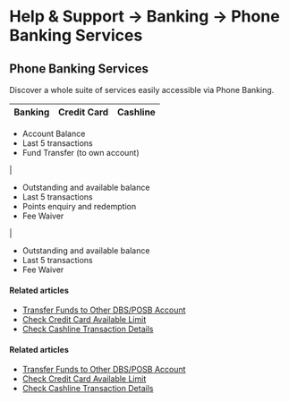 # Help & Support -> Banking -> Phone Banking Services

## Phone Banking Services

Discover a whole suite of services easily accessible via Phone Banking.

Banking | Credit Card | Cashline  
---|---|---  
  
  * Account Balance
  * Last 5 transactions
  * Fund Transfer (to own account)

| 

  * Outstanding and available balance
  * Last 5 transactions
  * Points enquiry and redemption
  * Fee Waiver

| 

  * Outstanding and available balance
  * Last 5 transactions
  * Fee Waiver

  
  
#### Related articles

  * [Transfer Funds to Other DBS/POSB Account](https://www.dbs.com.sg/personal/support/bank-local-funds-transfer-transfer-to-other-dbs-posb-accounts.html)
  * [Check Credit Card Available Limit](https://www.dbs.com.sg/personal/support/card-transaction-check-limits.html)
  * [Check Cashline Transaction Details](https://www.dbs.com.sg/personal/support/loans-cashline-transaction-view-transaction-details.html)



#### Related articles

  * [Transfer Funds to Other DBS/POSB Account](https://www.dbs.com.sg/personal/support/bank-local-funds-transfer-transfer-to-other-dbs-posb-accounts.html)
  * [Check Credit Card Available Limit](https://www.dbs.com.sg/personal/support/card-transaction-check-limits.html)
  * [Check Cashline Transaction Details](https://www.dbs.com.sg/personal/support/loans-cashline-transaction-view-transaction-details.html)


